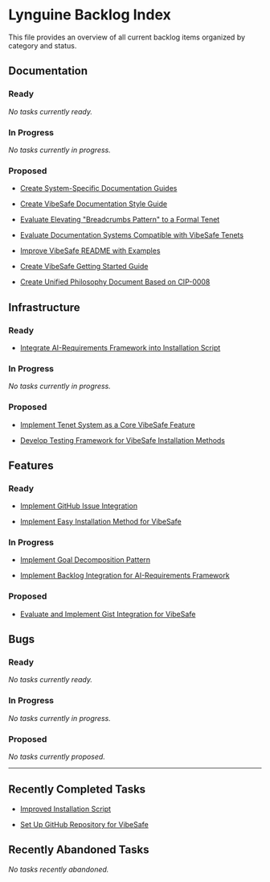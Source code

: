 # Lynguine Backlog Index

This file provides an overview of all current backlog items organized by category and status.

## Documentation

### Ready

*No tasks currently ready.*


### In Progress

*No tasks currently in progress.*


### Proposed

- [Create System-Specific Documentation Guides](documentation/2025-05-05_system-specific-guides.md)

- [Create VibeSafe Documentation Style Guide](documentation/2025-05-05_documentation-style-guide.md)

- [Evaluate Elevating "Breadcrumbs Pattern" to a Formal Tenet](documentation/2025-05-05_breadcrumbs-pattern-tenet.md)

- [Evaluate Documentation Systems Compatible with VibeSafe Tenets](documentation/2025-05-05_documentation-system-evaluation.md)

- [Improve VibeSafe README with Examples](documentation/2025-05-05_improve-readme.md)

- [Create VibeSafe Getting Started Guide](documentation/2025-05-05_getting-started-guide.md)

- [Create Unified Philosophy Document Based on CIP-0008](documentation/2025-05-05_unified-philosophy-document.md)


## Infrastructure

### Ready

- [Integrate AI-Requirements Framework into Installation Script](infrastructure/2025-05-12_ai-requirements-integration.md)


### In Progress

*No tasks currently in progress.*


### Proposed

- [Implement Tenet System as a Core VibeSafe Feature](infrastructure/2025-05-05_implement-tenets.md)

- [Develop Testing Framework for VibeSafe Installation Methods](infrastructure/2025-05-05_installation-testing-plan.md)


## Features

### Ready

- [Implement GitHub Issue Integration](features/2025-05-05_github-integration.md)

- [Implement Easy Installation Method for VibeSafe](features/2025-05-05_easy-installation-method.md)


### In Progress

- [Implement Goal Decomposition Pattern](features/2025-05-08_goal-decomposition-pattern.md)

- [Implement Backlog Integration for AI-Requirements Framework](features/2025-05-08_ai-requirements-backlog-integration.md)


### Proposed

- [Evaluate and Implement Gist Integration for VibeSafe](features/2025-05-05_gist-integration.md)


## Bugs

### Ready

*No tasks currently ready.*


### In Progress

*No tasks currently in progress.*


### Proposed

*No tasks currently proposed.*


---

## Recently Completed Tasks

- [Improved Installation Script](documentation/2025-05-05_improved-installation-script.md)

- [Set Up GitHub Repository for VibeSafe](infrastructure/2025-05-05_github-repository-setup.md)


## Recently Abandoned Tasks

*No tasks recently abandoned.*
